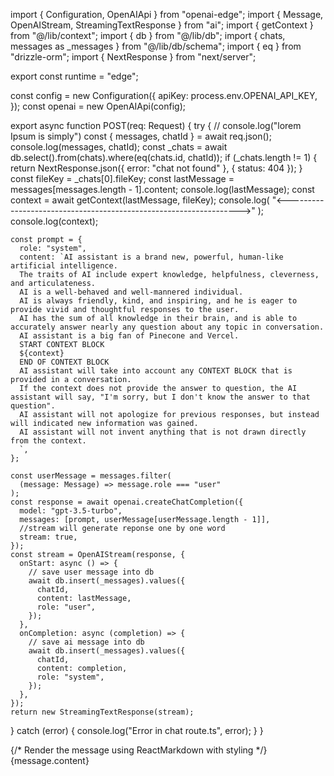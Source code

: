 import { Configuration, OpenAIApi } from "openai-edge";
import { Message, OpenAIStream, StreamingTextResponse } from "ai";
import { getContext } from "@/lib/context";
import { db } from "@/lib/db";
import { chats, messages as _messages } from "@/lib/db/schema";
import { eq } from "drizzle-orm";
import { NextResponse } from "next/server";

export const runtime = "edge";

const config = new Configuration({
  apiKey: process.env.OPENAI_API_KEY,
});
const openai = new OpenAIApi(config);

export async function POST(req: Request) {
  try {
    // console.log("lorem Ipsum is simply")
    const { messages, chatId } = await req.json();
    console.log(messages, chatId);
    const _chats = await db.select().from(chats).where(eq(chats.id, chatId));
    if (_chats.length != 1) {
      return NextResponse.json({ error: "chat not found" }, { status: 404 });
    }
    const fileKey = _chats[0].fileKey;
    const lastMessage = messages[messages.length - 1].content;
    console.log(lastMessage);
    const context = await getContext(lastMessage, fileKey);
    console.log(
      "<------------------------------------------------------------------>"
    );
    console.log(context);
    
    const prompt = {
      role: "system",
      content: `AI assistant is a brand new, powerful, human-like artificial intelligence.
      The traits of AI include expert knowledge, helpfulness, cleverness, and articulateness.
      AI is a well-behaved and well-mannered individual.
      AI is always friendly, kind, and inspiring, and he is eager to provide vivid and thoughtful responses to the user.
      AI has the sum of all knowledge in their brain, and is able to accurately answer nearly any question about any topic in conversation.
      AI assistant is a big fan of Pinecone and Vercel.
      START CONTEXT BLOCK
      ${context}
      END OF CONTEXT BLOCK
      AI assistant will take into account any CONTEXT BLOCK that is provided in a conversation.
      If the context does not provide the answer to question, the AI assistant will say, "I'm sorry, but I don't know the answer to that question".
      AI assistant will not apologize for previous responses, but instead will indicated new information was gained.
      AI assistant will not invent anything that is not drawn directly from the context.
      `,
    };

    const userMessage = messages.filter(
      (message: Message) => message.role === "user"
    );
    const response = await openai.createChatCompletion({
      model: "gpt-3.5-turbo",
      messages: [prompt, userMessage[userMessage.length - 1]],
      //stream will generate reponse one by one word
      stream: true,
    });
    const stream = OpenAIStream(response, {
      onStart: async () => {
        // save user message into db
        await db.insert(_messages).values({
          chatId,
          content: lastMessage,
          role: "user",
        });
      },
      onCompletion: async (completion) => {
        // save ai message into db
        await db.insert(_messages).values({
          chatId,
          content: completion,
          role: "system",
        });
      },
    });
    return new StreamingTextResponse(stream);
  } catch (error) {
    console.log("Error in chat route.ts", error);
  }
}


{/* Render the message using ReactMarkdown with styling */}
              <ReactMarkdown
                remarkPlugins={[remarkGfm]}
                className="prose prose-blue max-w-full"
              >
                {message.content}
              </ReactMarkdown>